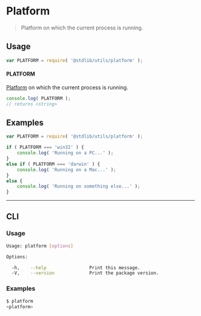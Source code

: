 # Platform

> Platform on which the current process is running.


<section class="usage">

## Usage

``` javascript
var PLATFORM = require( '@stdlib/utils/platform' );
```

#### PLATFORM

[Platform][process-platform] on which the current process is running.

``` javascript
console.log( PLATFORM );
// returns <string>
```

<!-- </usage> -->


<section class="examples">

## Examples

``` javascript
var PLATFORM = require( '@stdlib/utils/platform' );

if ( PLATFORM === 'win32' ) {
    console.log( 'Running on a PC...' );
}
else if ( PLATFORM === 'darwin' ) {
    console.log( 'Running on a Mac...' );
}
else {
    console.log( 'Running on something else...' );
}
```

<!-- </examples> -->


---

<section class="cli">

## CLI

<section class="usage">

### Usage

``` bash
Usage: platform [options]

Options:

  -h,    --help                Print this message.
  -V,    --version             Print the package version.
```

<!-- </usage> -->


<section class="examples">

### Examples

``` bash
$ platform
<platform>
```

<!-- </examples> -->

<!-- </cli> -->


<section class="links">

[process-platform]: https://nodejs.org/api/process.html#process_process_platform

<!-- </links> -->
